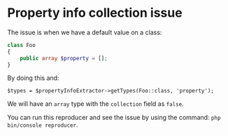 # Property info collection issue

The issue is when we have a default value on a class:
```php
class Foo
{
    public array $property = [];
}
```

By doing this and:
```
$types = $propertyInfoExtractor->getTypes(Foo::class, 'property');
```

We will have an `array` type with the `collection` field as `false`.

You can run this reproducer and see the issue by using the command: `php bin/console reproducer`.
